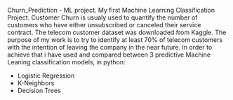 Churn_Prediction - ML project.
My first Machine Learning Classification Project. 
Customer Churn is usualy used to quantify the number of customers who have either unsubscribed or canceled their service contract.
The telecom customer dataset was downloaded from Kaggle.
The purpose of my work is to try to identify at least 70% of telecom customers with the intention of leaving the company in the near future.
In order to achieve that i have used and compared between 3 predictive Machine Leaning classification models, in python:
- Logistic Regression
- K-Neighbors
- Decision Trees
